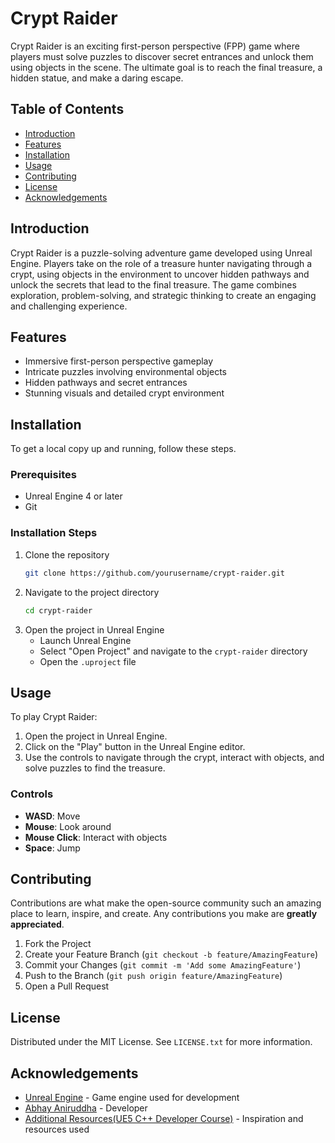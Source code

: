 # Crypt Raider

Crypt Raider is an exciting first-person perspective (FPP) game where players must solve puzzles to discover secret entrances and unlock them using objects in the scene. The ultimate goal is to reach the final treasure, a hidden statue, and make a daring escape.

## Table of Contents
- [Introduction](#introduction)
- [Features](#features)
- [Installation](#installation)
- [Usage](#usage)
- [Contributing](#contributing)
- [License](#license)
- [Acknowledgements](#acknowledgements)

## Introduction
Crypt Raider is a puzzle-solving adventure game developed using Unreal Engine. Players take on the role of a treasure hunter navigating through a crypt, using objects in the environment to uncover hidden pathways and unlock the secrets that lead to the final treasure. The game combines exploration, problem-solving, and strategic thinking to create an engaging and challenging experience.

## Features
- Immersive first-person perspective gameplay
- Intricate puzzles involving environmental objects
- Hidden pathways and secret entrances
- Stunning visuals and detailed crypt environment

## Installation
To get a local copy up and running, follow these steps.

### Prerequisites
- Unreal Engine 4 or later
- Git

### Installation Steps
1. Clone the repository
    ```sh
    git clone https://github.com/yourusername/crypt-raider.git
    ```
2. Navigate to the project directory
    ```sh
    cd crypt-raider
    ```
3. Open the project in Unreal Engine
    - Launch Unreal Engine
    - Select "Open Project" and navigate to the `crypt-raider` directory
    - Open the `.uproject` file

## Usage
To play Crypt Raider:
1. Open the project in Unreal Engine.
2. Click on the "Play" button in the Unreal Engine editor.
3. Use the controls to navigate through the crypt, interact with objects, and solve puzzles to find the treasure.

### Controls
- **WASD**: Move
- **Mouse**: Look around
- **Mouse Click**: Interact with objects
- **Space**: Jump




## Contributing
Contributions are what make the open-source community such an amazing place to learn, inspire, and create. Any contributions you make are **greatly appreciated**.

1. Fork the Project
2. Create your Feature Branch (`git checkout -b feature/AmazingFeature`)
3. Commit your Changes (`git commit -m 'Add some AmazingFeature'`)
4. Push to the Branch (`git push origin feature/AmazingFeature`)
5. Open a Pull Request

## License
Distributed under the MIT License. See `LICENSE.txt` for more information.

## Acknowledgements
- [Unreal Engine](https://www.unrealengine.com/) - Game engine used for development
- [Abhay Aniruddha](https://github.com/AbhayAniruddha) - Developer
- [Additional Resources(UE5 C++ Developer Course)](https://www.udemy.com/course/unrealcourse) - Inspiration and resources used
